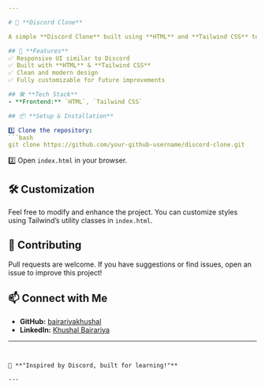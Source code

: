```yaml
---

# 🚀 **Discord Clone**  

A simple **Discord Clone** built using **HTML** and **Tailwind CSS** to replicate Discord’s UI. This project focuses on responsive design and modern styling.  

## 📌 **Features**  
✅ Responsive UI similar to Discord  
✅ Built with **HTML** & **Tailwind CSS**  
✅ Clean and modern design  
✅ Fully customizable for future improvements  

## 🛠 **Tech Stack**  
- **Frontend:** `HTML`, `Tailwind CSS`    

## 📦 **Setup & Installation**  

1️⃣ Clone the repository:  
```bash
git clone https://github.com/your-github-username/discord-clone.git
```
2️⃣ Open `index.html` in your browser.  

## 🛠 **Customization**  
Feel free to modify and enhance the project. You can customize styles using Tailwind’s utility classes in `index.html`.  

## 🤝 **Contributing**  
Pull requests are welcome. If you have suggestions or find issues, open an issue to improve this project!  

## 📫 **Connect with Me**  
- **GitHub:** [bairariyakhushal](https://github.com/bairariyakhushal)  
- **LinkedIn:** [Khushal Bairariya](https://www.linkedin.com/in/khushal-bairariya-581864280/)  

---
```


🚀 **"Inspired by Discord, built for learning!"**  

---
